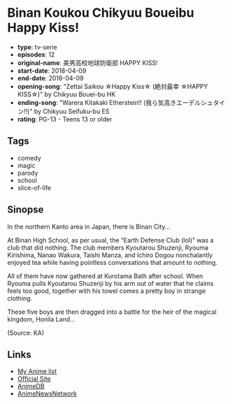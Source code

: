 # Binan Koukou Chikyuu Boueibu Happy Kiss!

-   **type**: tv-serie
-   **episodes**: 12
-   **original-name**: 美男高校地球防衛部 HAPPY KISS!
-   **start-date**: 2018-04-09
-   **end-date**: 2018-04-09
-   **opening-song**: "Zettai Saikou ☆Happy Kiss☆ (絶対最幸 ☆HAPPY KISS☆)" by Chikyuu Bouei-bu HK
-   **ending-song**: "Warera Kitakaki Etherstein!! (我ら気高きエーデルシュタイン!!)" by Chikyuu Seifuku-bu ES
-   **rating**: PG-13 - Teens 13 or older

## Tags

-   comedy
-   magic
-   parody
-   school
-   slice-of-life

## Sinopse

In the northern Kanto area in Japan, there is Binan City…

At Binan High School, as per usual, the “Earth Defense Club (lol)” was a club that did nothing. The club members Kyoutarou Shuzenji, Ryouma Kirishima, Nanao Wakura, Taishi Manza, and Ichiro Dogou nonchalantly enjoyed tea while having pointless conversations that amount to nothing.

All of them have now gathered at Kurotama Bath after school. When Ryouma pulls Kyoutarou Shuzenji by his arm out of water that he claims feels too good, together with his towel comes a pretty boy in strange clothing.

These five boys are then dragged into a battle for the heir of the magical kingdom, Honila Land...

(Source: KA)

## Links

-   [My Anime list](https://myanimelist.net/anime/37036/Binan_Koukou_Chikyuu_Boueibu_Happy_Kiss)
-   [Official Site](http://boueibu.com/hk/)
-   [AnimeDB](http://anidb.info/perl-bin/animedb.pl?show=anime&aid=13706)
-   [AnimeNewsNetwork](http://www.animenewsnetwork.com/encyclopedia/anime.php?id=20563)
